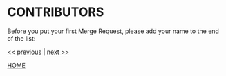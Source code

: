 # CONTRIBUTORS

Before you put your first Merge Request, please add your name to the end of the list:


[<< previous](AUTHOR.md) | [next >>](LICENSE)

[HOME](https://gitlab.com/exadra37-docker-images/php7/composer/blob/master/README.md)
